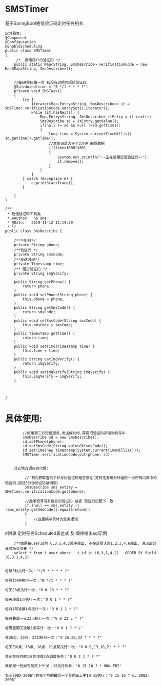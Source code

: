 # SMSTimer
基于SpringBoot短信验证码定时任务相关:

```
定时器类:
@Component
@Configuration
@EnableScheduling
public class SMSTimer
{
     /*  存储用户的验证码 */
    public static Map<String, SmsDescribe> verificationCode = new HashMap<String, SmsDescribe>();


    //每60秒扫描一次 有没有过期的短信验证码
    @Scheduled(cron = "0 */1 * * * ?")
    private void SMSTask()
    {
        try {        
            Iterator<Map.Entry<String, SmsDescribe>> it = SMSTimer.verificationCode.entrySet().iterator();
            while (it.hasNext()) {
                Map.Entry<String, SmsDescribe> itEntry = it.next();
                SmsDescribe sd = itEntry.getValue();
                if(null != sd && null !=sd.getTime())
                {
                    long time = System.currentTimeMillis()-sd.getTime().getTime();
                    //本条记录大于了3分钟 删除数据
                    if(time>1000*180)
                    {
                        System.out.println("--正在清理短信验证码--");
                        it.remove();
                    }
                }
            }
        } catch (Exception e) {
            e.printStackTrace();
        }

    }
}
```



```
/**
 * 短信验证码工具类
 * @Author:  no one
 * @Date:   2019-11-12 11:14:30
 * */
public class SmsDescribe {

	/**手机号*/
	private String phone;
	/**验证码 */
	private String smsCode;
	/**发送时间*/
	private Timestamp time;
	/** 图形验证码 */
	private String imgVerify;
	
	public String getPhone() {
		return phone;
	}
	public void setPhone(String phone) {
		this.phone = phone;
	}
	public String getSmsCode() {
		return smsCode;
	}
	public void setSmsCode(String smsCode) {
		this.smsCode = smsCode;
	}
	public Timestamp getTime() {
		return time;
	}
	public void setTime(Timestamp time) {
		this.time = time;
	}
	public String getImgVerify() {
		return imgVerify;
	}
	public void setImgVerify(String imgVerify) {
		this.imgVerify = imgVerify;
	}
	
	

}
```




# 具体使用: 
            
            //使用第三方短信服务,发送成功时,需要把验证码存储到内存中
            SmsDescribe sd = new SmsDescribe();
            sd.setPhone(phone);
            sd.setSmsCode(String.valueOf(smsCode));
            sd.setTime(new Timestamp(System.currentTimeMillis()));
            SMSTimer.verificationCode.put(phone, sd);


        其它地方调用的时候:
        
             // 首先获取当前手机号的验证码是否存在(定时任务每分钟遍历一次所有内存中的验证码,超过3分钟验证码被销毁)
             SmsDescribe sms_entity = SMSTimer.verificationCode.get(phone);
           
             //此手机号没有缓存的验证码 或者 验证码匹配不一致
             if (null == sms_entity || !sms_entity.getSmsCode().equals(mCode))
             {
                 //这里编写具体的业务逻辑
             }
            
           
            
#附录:定时任务Scheduled表达式 及 顺序输出sql示例

        /**结果按userId为 6,3,1,4,2顺序输出, 不在是默认的1,2,3,4,6输出, 满足部分业务场景需要 */ 
        select * from t_user where   t_id in (6,3,1,4,2)   ORDER BY field (6,3,1,4,2) 


	每隔5秒执行一次："*/5 * * * * ?"

	每隔1分钟执行一次："0 */1 * * * ?"

	每天23点执行一次："0 0 23 * * ?"

	每天凌晨1点执行一次："0 0 1 * * ?"

	每月1号凌晨1点执行一次："0 0 1 1 * ?"

	每月最后一天23点执行一次："0 0 23 L * ?"

	每周星期天凌晨1点实行一次："0 0 1 ? * L"

	在26分、29分、33分执行一次："0 26,29,33 * * * ?"

	每天的0点、13点、18点、21点都执行一次："0 0 0,13,18,21 * * ?"

	表示在每月的1日的凌晨2点调度任务："0 0 2 1 * ? *"

	表示周一到周五每天上午10：15执行作业："0 15 10 ? * MON-FRI" 

	表示2002-2006年的每个月的最后一个星期五上午10:15执行："0 15 10 ? 6L 2002-2006"
